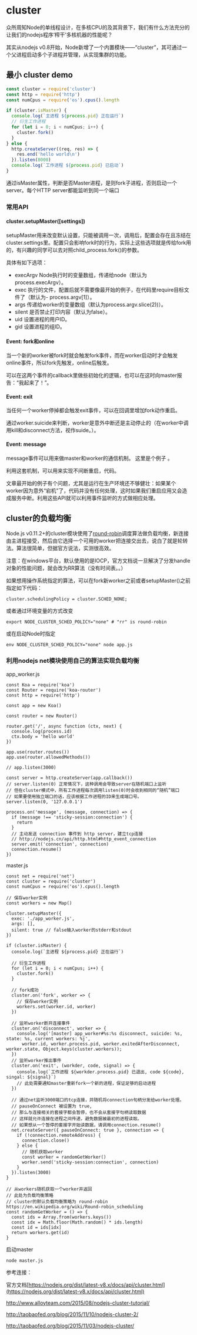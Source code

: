 # cluster

众所周知Node的单线程设计，在多核CPU的及其背景下，我们有什么方法充分的让我们的nodejs程序‘榨干’多核机器的性能呢？

其实从nodejs v0.8开始，Node新增了一个内置模块——“cluster”，其可通过一个父进程启动多个子进程并管理，从实现集群的功能。

## 最小 cluster demo

```js
const cluster = require('cluster')
const http = require('http')
const numCpus = require('os').cpus().length

if (cluster.isMaster) {
  console.log(`主进程 ${process.pid} 正在运行`)
  // 衍生工作进程
  for (let i = 0; i < numCpus; i++) {
    cluster.fork()
  }
} else {
  http.createServer((req, res) => {
    res.end('hello world\n')
  }).listen(8000)
  console.log(`工作进程 ${process.pid} 已启动`)
}

```

通过isMaster属性，判断是否Master进程，是则fork子进程，否则启动一个server。每个HTTP server都能监听到同一个端口

### 常用API

#### cluster.setupMaster([settings])

setupMaster用来改变默认设置，只能被调用一次，调用后，配置会存在且冻结在cluster.settings里。配置只会影响fork时的行为，实际上这些选项就是传给fork用的，有兴趣的同学可以去对照child_process.fork()的参数。

具体有如下选项：

- execArgv Node执行时的变量数组，传递给node（默认为process.execArgv）。
- exec 执行的文件，配置后就不需要像最开始的例子，在代码里require目标文件了（默认为- process.argv[1]）。
- args 传递给worker的变量数组（默认为process.argv.slice(2))）。
- silent 是否禁止打印内容（默认为false）。
- uid 设置进程的用户ID。
- gid 设置进程的组ID。


#### Event: fork和online

当一个新的worker被fork时就会触发fork事件，而在worker启动时才会触发online事件，所以fork先触发，online后触发。

可以在这两个事件的callback里做些初始化的逻辑，也可以在这时向master报告：“我起来了！”。

#### Event: exit

当任何一个worker停掉都会触发exit事件，可以在回调里增加fork动作重启。

通过worker.suicide来判断，worker是意外中断还是主动停止的（在worker中调用kill和disconnect方法，视作suide。）。

#### Event: message

message事件可以用来做master和worker的通信机制。 这里是个例子 。

利用这套机制，可以用来实现不间断重启，代码。

文章最开始的例子有个问题，尤其是运行在生产环境还不够健壮：如果某个worker因为意外“宕机”了，代码并没有任何处理，这时如果我们重启应用又会造成服务中断。利用这些API就可以利用事件监听的方式做相应处理。


## cluster的负载均衡

Node.js v0.11.2+的cluster模块使用了[round-robin](https://en.wikipedia.org/wiki/Round-robin_scheduling)调度算法做负载均衡，新连接由主进程接受，然后由它选择一个可用的worker把连接交出去，说白了就是轮转法。算法很简单，但据官方说法，实测很高效。


注意：在windows平台，默认使用的是IOCP，官方文档说一旦解决了分发handle对象的性能问题，就会改为RR算法（没有时间表。。）

如果想用操作系统指定的算法，可以在fork新worker之前或者setupMaster()之前指定如下代码：

```
cluster.schedulingPolicy = cluster.SCHED_NONE;
```

或者通过环境变量的方式改变

```
export NODE_CLUSTER_SCHED_POLICY="none" # "rr" is round-robin
```

或在启动Node时指定

```
env NODE_CLUSTER_SCHED_POLICY="none" node app.js
```

### 利用nodejs net模块使用自己的算法实现负载均衡

app_worker.js

```
const Koa = require('koa')
const Router = require('koa-router')
const http = require('http')

const app = new Koa()

const router = new Router()

router.get('/', async function (ctx, next) {
  console.log(process.id)
  ctx.body = 'hello world'
})

app.use(router.routes())
app.use(router.allowedMethods())

// app.listen(3000)

const server = http.createServer(app.callback())
// server.listen(0) 正常情况下，这种调用会导致server在随机端口上监听
// 但在cluster模式中，所有工作进程每次调用listen(0)时会收到相同的“随机”端口
// 如果要使用独立端口的话，应该根据工作进程的ID来生成端口号。
server.listen(0, '127.0.0.1')

process.on('message', (message, connection) => {
  if (message !== 'sticky-session:connection') {
    return
  }
  // 主动发送 connection 事件到 http server，建立tcp连接
  // http://nodejs.cn/api/http.html#http_event_connection
  server.emit('connection', connection)
  connection.resume()
})

````

master.js

```
const net = require('net')
const cluster = require('cluster')
const numCpus = require('os').cpus().length

// 保存worker实例
const workers = new Map()

cluster.setupMaster({
  exec: './app_worker.js',
  args: [],
  silent: true // false输入worker的stderr和stdout
})

if (cluster.isMaster) {
  console.log(`主进程 ${process.pid} 正在运行`)

  // 衍生工作进程
  for (let i = 0; i < numCpus; i++) {
    cluster.fork()
  }

  // fork成功
  cluster.on('fork', worker => {
    // 保存worker实例
    workers.set(worker.id, worker)
  })

  // 监听worker断开连接事件
  cluster.on('disconnect', worker => {
    console.log('[master] app_worker#%s:%s disconnect, suicide: %s, state: %s, current workers: %j',
      worker.id, worker.process.pid, worker.exitedAfterDisconnect, worker.state, Object.keys(cluster.workers));
  })
  // 监听worker推出事件
  cluster.on('exit', (workder, code, signal) => {
    console.log(`工作进程 ${workder.process.pid} 已退出, code ${code}, singal: ${signal}`)
    // 此处需要通知master重新fork一个新的进程，保证足够的启动进程
  })

  // 通过net监听3000端口的tcp连接，并随机将connection句柄分发给worker处理。
  // pauseOnConnect 被设置为 true,
  // 那么与连接相关的套接字都会暂停，也不会从套接字句柄读取数据
  // 这样就允许连接在进程之间传递，避免数据被最初的进程读取。
  // 如果想从一个暂停的套接字开始读数据，请调用connection.resume()
  net.createServer({ pauseOnConnect: true }, connection => {
    if (!connection.remoteAddress) {
      connection.close()
    } else {
      // 随机获取worker
      const worker = randomGetWorker()
      worker.send('sticky-session:connection', connection)
    }
  }).listen(3000)
}

// 从workers随机获取一个worker并返回
// 此处为负载均衡策略
// cluster的默认负载均衡策略为 round-robin https://en.wikipedia.org/wiki/Round-robin_scheduling
const randomGetWorker = () => {
  const ids = Array.from(workers.keys())
  const idx = Math.floor(Math.random() * ids.length)
  const id = ids[idx]
  return workers.get(id)
}

```

启动master

```
node master.js
```

参考连接： 

官方文档[https://nodejs.org/dist/latest-v8.x/docs/api/cluster.html](https://nodejs.org/dist/latest-v8.x/docs/api/cluster.html)

http://www.alloyteam.com/2015/08/nodejs-cluster-tutorial/

http://taobaofed.org/blog/2015/11/10/nodejs-cluster-2/

http://taobaofed.org/blog/2015/11/03/nodejs-cluster/